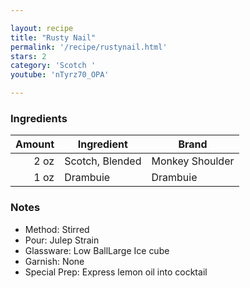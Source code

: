 ```yaml
---

layout: recipe
title: "Rusty Nail"
permalink: '/recipe/rustynail.html'
stars: 2
category: 'Scotch '
youtube: 'nTyrz70_OPA'

---
```


### Ingredients

| Amount  | Ingredient               | Brand  |
| ---: | --------------- | --------------- |
| 2 oz | Scotch, Blended | Monkey Shoulder |
| 1 oz | Drambuie        | Drambuie        |

### Notes

- Method: Stirred
- Pour: Julep Strain
- Glassware: Low BallLarge Ice cube
- Garnish: None
- Special Prep: Express lemon oil into cocktail

